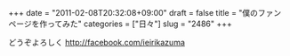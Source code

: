 +++
date = "2011-02-08T20:32:08+09:00"
draft = false
title = "僕のファンページを作ってみた"
categories = ["日々"]
slug = "2486"
+++

どうぞよろしく
<a href="http://facebook.com/ieirikazuma" target="_blank">http://facebook.com/ieirikazuma</a>
